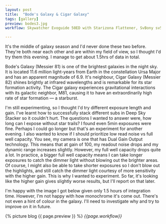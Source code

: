 ```yaml
---
layout: post
title:  "Bode's Galaxy & Cigar Galaxy"
tags: [gallery]
preview: bodes3.jpg
workflow: Skywatcher Evoguide 50ED with Starizona Flattener, SvBony sv505c, guided ~1.5hrs of data

---
```

It's the middle of galaxy season and I'd never done these two before. They're both near each other and are within my field of view, so I thought I'd try them this evening. I manage to get about 1.5hrs of data in total. 

Bode's Galaxy (Messier 81) is one of the brightest galaxies in the night sky. It is located 11.6 million light-years from Earth in the constellation Ursa Major and has an apparent magnitude of 6.9. It's neighbour, Cigar Galaxy (Messier 82) shines brightly at infrared wavelengths and is remarkable for its star formation activity. The Cigar galaxy experiences gravitational interactions with its galactic neighbor, M81, causing it to have an extraordinarily high rate of star formation — a starburst.

I'm still experimenting, so I thought I'd try different exposure length and gain. I've learnt how to successfully stack different subs in Deep Sky Stacker so it couldn't hurt. The questions I wanted to answer were, how long can I expose without star trails? I found even 5min exposures were fine. Perhaps I could go longer but that's an experiment for another evening. I also wanted to know if I should prioritize low read noise vs full well capacity. You see, my camera is one that has Dual Gain Output technology. This means that at gain of 100, my readout noise drops and my dynamic range increases slightly. However, my full well capacity drops quite a lot. In practice, a bigger full well capacity means I can take longer exposures to catch the dimmer light without blowing out the brighter areas. Of course, I might also be able to take shorter exposures so I don't blow out the highlights, and still catch the dimmer light courtesy of more sensitivity with the higher gain. This is why I wanted to experiment. So far, it's looking like the higher gain gives slightly worse results, but I'll report on that later.

I'm happy with the image I got below given only 1.5 hours of integration time. However, I'm not happy with how monochrome it's come out. There's not even a hint of colour in the galaxy. I'll need to investigate why and try to improve on it in future.

{% picture blog {{ page.preview }} %}
_{{page.workflow}}_
